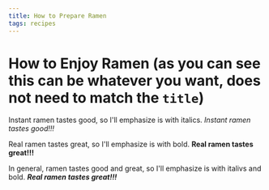 ```yaml
---
title: How to Prepare Ramen
tags: recipes
---
```


# How to Enjoy Ramen (as you can see this can be whatever you want, does not need to match the `title`)

Instant ramen tastes good, so I'll emphasize is with italics. *Instant ramen tastes good!!!*

Real ramen tastes great, so I'll emphasize is with bold. **Real ramen tastes great!!!**

In general, ramen tastes good and great, so I'll emphasize is with italivs and bold. **_Real ramen tastes great!!!_**
